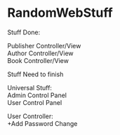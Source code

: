 # RandomWebStuff

Stuff Done:<br/>

Publisher Controller/View<br/>
Author Controller/View<br/>
Book Controller/View<br/>

Stuff Need to finish<br/>

Universal Stuff:<br/>
Admin Control Panel<br/>
User Control Panel<br/>

User Controller:<br/>
+Add Password Change<br/>

